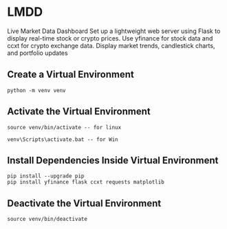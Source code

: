 # LMDD
Live Market Data Dashboard      Set up a lightweight web server using Flask to display real-time stock or crypto prices.     Use yfinance for stock data and ccxt for crypto exchange data.     Display market trends, candlestick charts, and portfolio updates


## Create a Virtual Environment
```
python -m venv venv
```

## Activate the Virtual Environment

```
source venv/bin/activate -- for linux
```

```
venv\Scripts\activate.bat -- for Win
```

## Install Dependencies Inside Virtual Environment

```
pip install --upgrade pip
pip install yfinance flask ccxt requests matplotlib
```

## Deactivate the Virtual Environment

```
source venv/bin/deactivate
```

